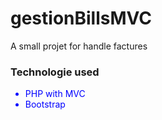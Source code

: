 # gestionBillsMVC


A small projet for handle factures

<h3> Technologie used </h3>

<ul style=" color: blue;">
  <li > PHP with MVC </li>
  <li > Bootstrap </li>
</ul>
